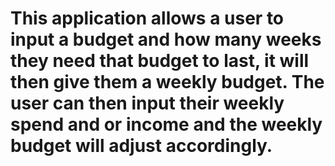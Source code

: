 # This application allows a user to input a budget and how many weeks they need that budget to last, it will then give them a weekly budget. The user can then input their weekly spend and or income and the weekly budget will adjust accordingly.
